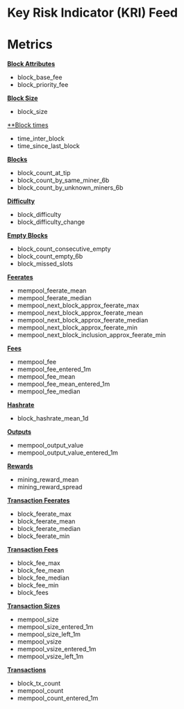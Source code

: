 # Key Risk Indicator (KRI) Feed

# Metrics
[**Block Attributes**](block-times.md)

* block\_base\_fee
* block\_priority\_fee

[**Block Size**](block-size.md)
* block\_size

[**Block times](block-times.md)
* time_inter_block
* time_since_last_block

[**Blocks**](blocks.md)
* block_count_at_tip
* block_count_by_same_miner_6b
* block_count_by_unknown_miners_6b
  
[**Difficulty**](difficulty.md)
* block_difficulty
* block_difficulty_change

[**Empty Blocks**](empty-blocks.md)

* block\_count\_consecutive\_empty
* block\_count\_empty\_6b
* block\_missed\_slots

[**Feerates**](fees.md)

* mempool\_feerate\_mean
* mempool\_feerate\_median
* mempool\_next\_block\_approx\_feerate\_max
* mempool\_next\_block\_approx\_feerate\_mean
* mempool\_next\_block\_approx\_feerate\_median
* mempool\_next\_block\_approx\_feerate\_min
* mempool\_next\_block\_inclusion\_approx\_feerate\_min

[**Fees**](hashrate.md)

* mempool\_fee
* mempool\_fee\_entered\_1m
* mempool\_fee\_mean
* mempool\_fee\_mean\_entered\_1m
* mempool\_fee\_median

[**Hashrate**](outputs.md)

* block\_hashrate\_mean\_1d

[**Outputs**](rewards.md)

* mempool\_output\_value
* mempool\_output\_value\_entered\_1m

[**Rewards**](transaction-feerates.md)

* mining\_reward\_mean
* mining\_reward\_spread

[**Transaction Feerates**](transaction-fees.md)

* block\_feerate\_max
* block\_feerate\_mean
* block\_feerate\_median
* block\_feerate\_min

[**Transaction Fees**](transaction-fees.md)

* block\_fee\_max
* block\_fee\_mean
* block\_fee\_median
* block\_fee\_min
* block\_fees

[**Transaction Sizes**](transaction-sizes.md)

* mempool\_size
* mempool\_size\_entered\_1m
* mempool\_size\_left\_1m
* mempool\_vsize
* mempool\_vsize\_entered\_1m
* mempool\_vsize\_left\_1m

[**Transactions**](transactions.md)

* block\_tx\_count
* mempool\_count
* mempool\_count\_entered\_1m
